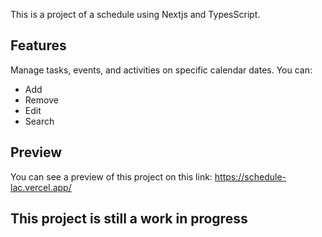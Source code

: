 This is a project of a schedule using Nextjs and TypesScript.

## Features

Manage tasks, events, and activities on specific calendar dates. You can:
 - Add
 - Remove
 - Edit
 - Search

## Preview

You can see a preview of this project on this link: https://schedule-lac.vercel.app/

## This project is still a work in progress
